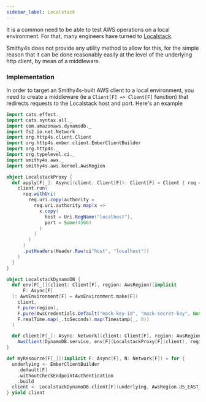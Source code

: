```yaml
---
sidebar_label: Localstack
---
```


It is a common need to be able to test AWS operations on a local environment. For that, many engineers have turned to [Localstack](https://localstack.cloud/).

Smithy4s does not provide any utility method to allow for this, for the simple reason that it can be done reasonably easily
at the level of the underlying http client, by mean of a middleware.

### Implementation

In order to target an Smithy4s-built AWS client to a local environment, you need to create a middleware (ie a `Client[F] => Client[F]` function) that redirects requests to the Localstack host and port. Here's an example

```scala mdoc:compile-only
import cats.effect._
import cats.syntax.all._
import com.amazonaws.dynamodb._
import fs2.io.net.Network
import org.http4s.client.Client
import org.http4s.ember.client.EmberClientBuilder
import org.http4s._
import org.typelevel.ci._
import smithy4s.aws._
import smithy4s.aws.kernel.AwsRegion

object LocalstackProxy {
  def apply[F[_]: Async](client: Client[F]): Client[F] = Client { req =>
    client.run(
      req.withUri(
        req.uri.copy(authority =
          req.uri.authority.map(x =>
            x.copy(
              host = Uri.RegName("localhost"),
              port = Some(4566)
            )
          )
        )
      )
      .putHeaders(Header.Raw(ci"host", "localhost"))
    )
  }
}

object LocalstackDynamoDB {
  def env[F[_]](client: Client[F], region: AwsRegion)(implicit
      F: Async[F]
  ): AwsEnvironment[F] = AwsEnvironment.make[F](
    client,
    F.pure(region),
    F.pure(AwsCredentials.Default("mock-key-id", "mock-secret-key", None)),
    F.realTime.map(_.toSeconds).map(Timestamp(_, 0))
  )

  def client[F[_]: Async: Network](client: Client[F], region: AwsRegion): Resource[F, DynamoDB.Impl[F]] =
    AwsClient(DynamoDB.service, env[F](LocalstackProxy[F](client), region))
}

def myResource[F[_]](implicit F: Async[F], N: Network[F]) = for {
  underlying <- EmberClientBuilder
    .default[F]
    .withoutCheckEndpointAuthentication
    .build
  client <- LocalstackDynamoDB.client[F](underlying, AwsRegion.US_EAST_1)
} yield client
```

